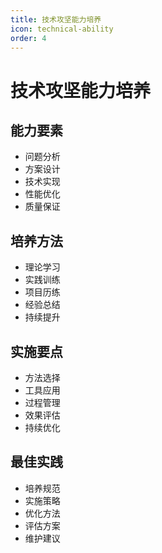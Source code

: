 ```yaml
---
title: 技术攻坚能力培养
icon: technical-ability
order: 4
---
```


# 技术攻坚能力培养

## 能力要素
- 问题分析
- 方案设计
- 技术实现
- 性能优化
- 质量保证

## 培养方法
- 理论学习
- 实践训练
- 项目历练
- 经验总结
- 持续提升

## 实施要点
- 方法选择
- 工具应用
- 过程管理
- 效果评估
- 持续优化

## 最佳实践
- 培养规范
- 实施策略
- 优化方法
- 评估方案
- 维护建议
